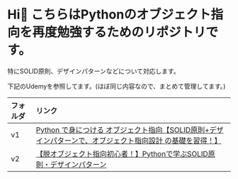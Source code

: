 # Hi👋 こちらはPythonのオブジェクト指向を再度勉強するためのリポジトリです。

特にSOLID原則、デザインパターンなどについて対応します。

下記のUdemyを参照してます。(ほぼ同じ内容なので、まとめて管理してます。)

| フォルダ | リンク |
|:-----------|:------------|
| v1       | [Python で身につける オブジェクト指向【SOLID原則+デザインパターンで、オブジェクト指向設計 の基礎を習得！】](https://www.udemy.com/course/python-solid-design-pattern/)  |
| v2     | [【脱オブジェクト指向初心者！】Pythonで学ぶSOLID原則・デザインパターン](https://www.udemy.com/course/python-solid-design-patterns/)  |
